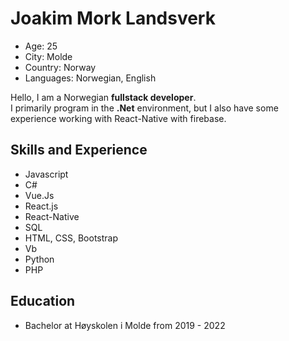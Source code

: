# Joakim Mork Landsverk
- Age: 25
- City: Molde
- Country: Norway
- Languages: Norwegian, English

Hello, I am a Norwegian **fullstack developer**. <br/>
I primarily program in the **.Net** environment, but I also have some experience working with React-Native with firebase.


## Skills and Experience
- Javascript
- C#
- Vue.Js
- React.js
- React-Native
- SQL
- HTML, CSS, Bootstrap
- Vb
- Python
- PHP

## Education
- Bachelor at Høyskolen i Molde from 2019 - 2022
